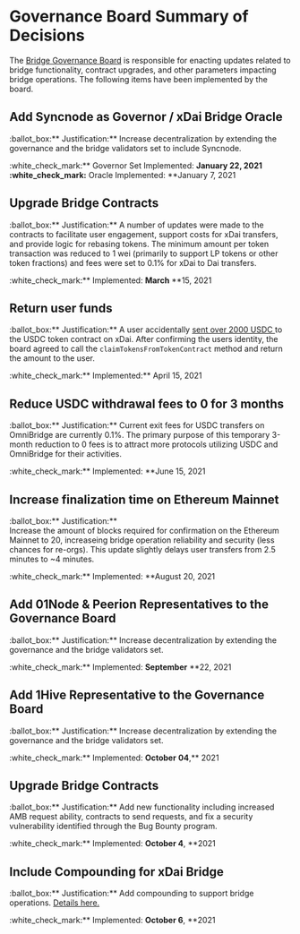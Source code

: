 # Governance Board Summary of Decisions

The [Bridge Governance Board](./#bridge-governance-board) is responsible for enacting updates related to bridge functionality, contract upgrades, and other parameters impacting bridge operations. The following items have been implemented by the board.

## Add Syncnode as Governor / xDai Bridge Oracle

:ballot\_box:** Justification:**  Increase decentralization by extending the governance and the bridge validators set to include Syncnode.

:white\_check\_mark:** Governor Set Implemented: **January 22, 2021 \
:white\_check\_mark:** Oracle Implemented: **January 7, 2021&#x20;

## Upgrade Bridge Contracts

:ballot\_box:** Justification:**  A number of updates were made to the contracts to facilitate user engagement, support costs for xDai transfers, and provide logic for rebasing tokens. The minimum amount per token transaction was reduced to 1 wei (primarily to support LP tokens or other token fractions) and fees were set to 0.1% for xDai to Dai transfers.

:white\_check\_mark:** Implemented: **March** **15, 2021&#x20;

## **Return user funds**

:ballot\_box:** Justification:**  A user accidentally [sent over 2000 USDC ](https://blockscout.com/xdai/mainnet/tx/0x2837cd89972f2e37a1cb631e60dbb761213010fe526a089c99f48ed483f63956)to the USDC token contract on xDai. After confirming the users identity, the board agreed to call the `claimTokensFromTokenContract` method and return the amount to the user.&#x20;

:white\_check\_mark:** Implemented:** April 15, 2021

## Reduce USDC withdrawal fees to 0 for 3 months&#x20;

:ballot\_box:** Justification:** Current exit fees for USDC transfers on OmniBridge are currently 0.1%. The primary purpose of this temporary 3-month reduction to 0 fees is to attract more protocols utilizing USDC and OmniBridge for their activities.

:white\_check\_mark:** Implemented: **June 15, 2021&#x20;

## Increase finalization time on Ethereum Mainnet

:ballot\_box:** Justification:**  \
Increase the amount of blocks required for confirmation on the Ethereum Mainnet to 20, increaseing bridge operation reliability and security (less chances for re-orgs). This update slightly delays user transfers from 2.5 minutes to \~4 minutes.

:white\_check\_mark:** Implemented: **August 20, 2021&#x20;

## Add 01Node & Peerion Representatives to the Governance Board

:ballot\_box:** Justification:**  Increase decentralization by extending the governance and the bridge validators set.

:white\_check\_mark:** Implemented: **September** **22, 2021&#x20;

## Add 1Hive Representative to the Governance Board

:ballot\_box:** Justification:**  Increase decentralization by extending the governance and the bridge validators set.

:white\_check\_mark:** Implemented: **October** **04**,** 2021&#x20;

## Upgrade Bridge Contracts

:ballot\_box:** Justification:** Add new functionality including increased AMB request ability, contracts to send requests, and fix a security vulnerability identified through the Bug Bounty program.

:white\_check\_mark:** Implemented: **October 4**, **2021&#x20;

## Include Compounding for xDai Bridge

:ballot\_box:** Justification:** Add compounding to support bridge operations. [Details here.](../bridges/converting-xdai-via-bridge/dai-compounding.md)

:white\_check\_mark:** Implemented: **October 6**, **2021&#x20;
